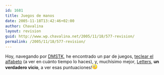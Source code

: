 ```yaml
---
id: 1681
title: Juegos de manos
date: 2005-11-18T13:42:46+02:00
author: Chavalina
layout: revision
guid: http://www.wp.chavalina.net/2005/11/18/577-revision/
permalink: /2005/11/18/577-revision/
---
```

Hoy, navegando por <a href="http://www.domestika.org" target="_blank">DMSTK</a>, he encontrado un par de juegos, <a href="http://www.morpheme.co.uk/frenzy/" target="_blank">teclear el alfabeto</a> (a ver en cuánto tiempo lo haces), y, much&iacute;simo mejor, <a href="http://hannu.biz/letters/" target="_blank">Letters</a>, **un verdadero vicio**, a ver esas puntuaciones!![emo](/imagenes/emoticonos/guino.gif)